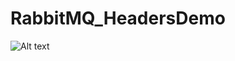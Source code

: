 # RabbitMQ_HeadersDemo

<img src="https://lostechies.com/content/derekgreer/uploads/2012/03/HeadersExchange2.png" alt="Alt text" title="Optional title">
